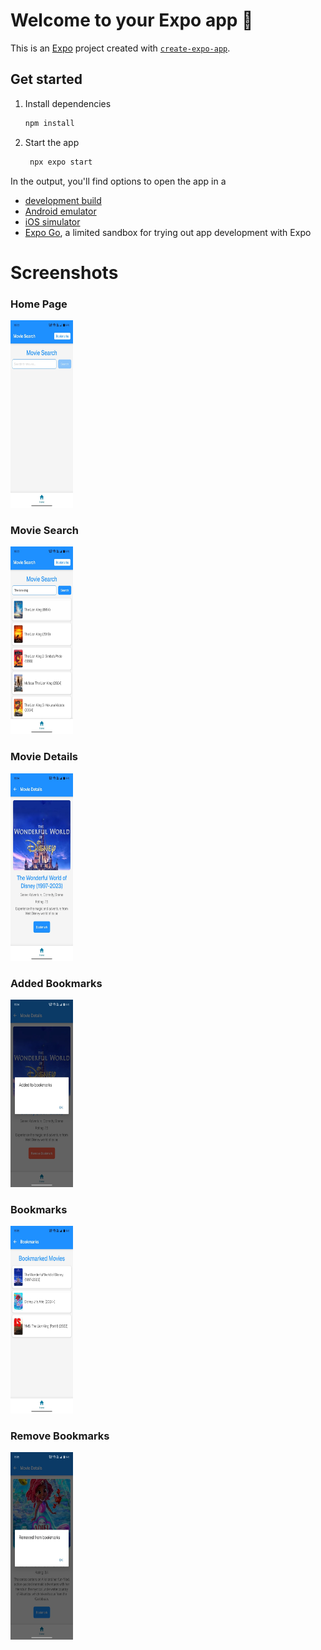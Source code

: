 # Welcome to your Expo app 👋

This is an [Expo](https://expo.dev) project created with [`create-expo-app`](https://www.npmjs.com/package/create-expo-app).

## Get started

1. Install dependencies

   ```bash
   npm install
   ```

2. Start the app

   ```bash
    npx expo start
   ```

In the output, you'll find options to open the app in a

- [development build](https://docs.expo.dev/develop/development-builds/introduction/)
- [Android emulator](https://docs.expo.dev/workflow/android-studio-emulator/)
- [iOS simulator](https://docs.expo.dev/workflow/ios-simulator/)
- [Expo Go](https://expo.dev/go), a limited sandbox for trying out app development with Expo

# Screenshots

### Home Page

<img src="./assets/WhatsApp Image 2025-03-26 at 16.06.12_85c763af.jpg" alt="Home Page" width="100" height="300">

### Movie Search

<img src="./assets/WhatsApp Image 2025-03-26 at 16.06.12_33e0bdcc.jpg" alt="Movie Search" width="100" height="300">

### Movie Details

<img src="./assets/WhatsApp Image 2025-03-26 at 16.06.13_65a75862.jpg" alt="Movie Details" width="100" height="300">

### Added Bookmarks

<img src="./assets/WhatsApp Image 2025-03-26 at 16.06.13_a8e7cb6b.jpg" alt="Added Bookmarks" width="100" height="300">

### Bookmarks

<img src="./assets/WhatsApp Image 2025-03-26 at 16.06.13_75a2e5a3.jpg" alt="Bookmarks" width="100" height="300">

### Remove Bookmarks

<img src="./assets/WhatsApp Image 2025-03-26 at 16.06.14_2a5e2412.jpg" alt="Remove Bookmarks" width="100" height="300">


